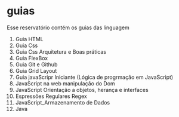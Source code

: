# guias
 Esse reservatório contém os guias das linguagem 
 1. Guia HTML
 2. Guia Css
 3. Guia Css Arquitetura e Boas práticas
 4. Guia FlexBox
 5. Guia Git e Github
 6. Guia Grid Layout 
 7. Guia javaScripr Iniciante (Lógica de progrmação em JavaScript)
 8. JavaScript na web manipulação do Dom 
 9. JavaScript Orientação a objetos, herança e interfaces
 10. Espressões Regulares Regex
 11. JavaScript_Armazenamento de Dados 
 12. Java
